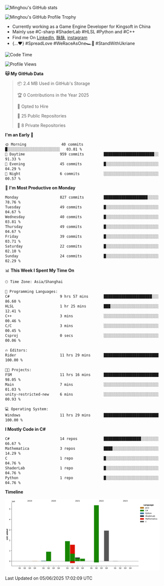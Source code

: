 ![Minghou's GitHub stats](https://github-readme-stats.vercel.app/api?username=Minghou-Lei&include_all_commits=true&show_icons=true&theme=radical)

![Minghou's GitHub Profile Trophy](https://github-profile-trophy.vercel.app/?username=Minghou-Lei&theme=onedark)

- Currently working as a Game Engine Developer for Kingsoft in China
- Mainly use #C-sharp #ShaderLab #HLSL #Python and #C++
- Find me On [LinkedIn](https://www.linkedin.com/in/%E6%98%8E%E7%9A%93-%E6%9D%8E-597356105/), [脉脉](https://maimai.cn/contact/share/card?u=kgmsdwiqpe9a&_share_channel=copy_link), [instagram](https://www.instagram.com/mistletoer76/)
- {...♥️} #SpreadLove #WeRaceAsOne🏎🌈 #StandWithUkriane

<!-- ![Minghou's GitHub stats](https://github-readme-stats.vercel.app/api/top-langs/?username=Minghou-lei&layout=compact&theme=radical) -->

<!--START_SECTION:waka-->
![Code Time](http://img.shields.io/badge/Code%20Time-704%20hrs%2023%20mins-blue)

![Profile Views](http://img.shields.io/badge/Profile%20Views-0-blue)

**🐱 My GitHub Data** 

> 📦 2.4 MB Used in GitHub's Storage 
 > 
> 🏆 0 Contributions in the Year 2025
 > 
> 💼 Opted to Hire
 > 
> 📜 25 Public Repositories 
 > 
> 🔑 8 Private Repositories 
 > 
**I'm an Early 🐤** 

```text
🌞 Morning                40 commits          █░░░░░░░░░░░░░░░░░░░░░░░░   03.81 % 
🌆 Daytime                959 commits         ███████████████████████░░   91.33 % 
🌃 Evening                45 commits          █░░░░░░░░░░░░░░░░░░░░░░░░   04.29 % 
🌙 Night                  6 commits           ░░░░░░░░░░░░░░░░░░░░░░░░░   00.57 % 
```
📅 **I'm Most Productive on Monday** 

```text
Monday                   827 commits         ████████████████████░░░░░   78.76 % 
Tuesday                  49 commits          █░░░░░░░░░░░░░░░░░░░░░░░░   04.67 % 
Wednesday                40 commits          █░░░░░░░░░░░░░░░░░░░░░░░░   03.81 % 
Thursday                 49 commits          █░░░░░░░░░░░░░░░░░░░░░░░░   04.67 % 
Friday                   39 commits          █░░░░░░░░░░░░░░░░░░░░░░░░   03.71 % 
Saturday                 22 commits          █░░░░░░░░░░░░░░░░░░░░░░░░   02.10 % 
Sunday                   24 commits          █░░░░░░░░░░░░░░░░░░░░░░░░   02.29 % 
```


📊 **This Week I Spent My Time On** 

```text
🕑︎ Time Zone: Asia/Shanghai

💬 Programming Languages: 
C#                       9 hrs 57 mins       ██████████████████████░░░   86.60 % 
HLSL                     1 hr 25 mins        ███░░░░░░░░░░░░░░░░░░░░░░   12.41 % 
C++                      3 mins              ░░░░░░░░░░░░░░░░░░░░░░░░░   00.46 % 
C/C                      3 mins              ░░░░░░░░░░░░░░░░░░░░░░░░░   00.45 % 
Csproj                   0 secs              ░░░░░░░░░░░░░░░░░░░░░░░░░   00.06 % 

🔥 Editors: 
Rider                    11 hrs 29 mins      █████████████████████████   100.00 % 

🐱‍💻 Projects: 
FSM                      11 hrs 16 mins      █████████████████████████   98.05 % 
Main                     7 mins              ░░░░░░░░░░░░░░░░░░░░░░░░░   01.03 % 
unity-restricted-new     6 mins              ░░░░░░░░░░░░░░░░░░░░░░░░░   00.93 % 

💻 Operating System: 
Windows                  11 hrs 29 mins      █████████████████████████   100.00 % 
```

**I Mostly Code in C#** 

```text
C#                       14 repos            █████████████████░░░░░░░░   66.67 % 
Mathematica              3 repos             ████░░░░░░░░░░░░░░░░░░░░░   14.29 % 
C                        1 repo              █░░░░░░░░░░░░░░░░░░░░░░░░   04.76 % 
ShaderLab                1 repo              █░░░░░░░░░░░░░░░░░░░░░░░░   04.76 % 
Python                   1 repo              █░░░░░░░░░░░░░░░░░░░░░░░░   04.76 % 
```



**Timeline**

![Lines of Code chart](https://raw.githubusercontent.com/Minghou-Lei/Minghou-Lei/main/assets/bar_graph.png)


 Last Updated on 05/06/2025 17:02:09 UTC
<!--END_SECTION:waka-->
